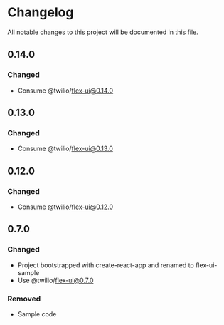 # Changelog

All notable changes to this project will be documented in this file.

## 0.14.0

### Changed

- Consume @twilio/flex-ui@0.14.0

## 0.13.0

### Changed

- Consume @twilio/flex-ui@0.13.0

## 0.12.0

### Changed

- Consume @twilio/flex-ui@0.12.0

## 0.7.0

### Changed

- Project bootstrapped with create-react-app and renamed to flex-ui-sample
- Use @twilio/flex-ui@0.7.0

### Removed

- Sample code
